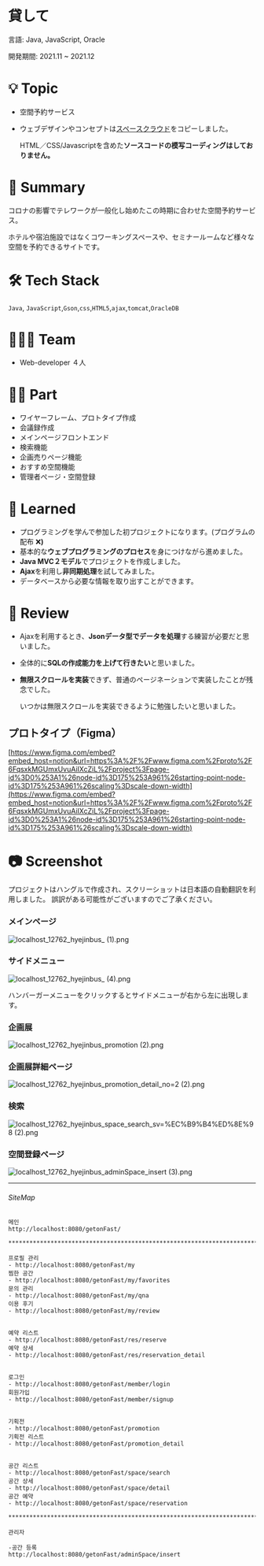 # 貸して

言語: Java, JavaScript, Oracle

開発期間: 2021.11 ~ 2021.12

# 💡 Topic

- 空間予約サービス
- ウェブデザインやコンセプトは[スペースクラウド](https://www.spacecloud.kr/)をコピーしました。
    
    HTML／CSS/Javascriptを含めた**ソースコードの模写コーディングはしておりません。**
    

# 📝 Summary

コロナの影響でテレワークが一般化し始めたこの時期に合わせた空間予約サービス。

ホテルや宿泊施設ではなくコワーキングスペースや、セミナールームなど様々な空間を予約できるサイトです。

# 🛠 Tech Stack

`Java`, `JavaScript`,`Gson`,`css`,`HTML5`,`ajax`,`tomcat`,`OracleDB`

# 🧑🏻‍💻 Team

- Web-developer ４人

# 🤚🏻 Part

- ワイヤーフレーム、プロトタイプ作成
- 会議録作成
- メインページフロントエンド
- 検索機能
- 企画売りページ機能
- おすすめ空間機能
- 管理者ぺージ・空間登録

# 🤔 Learned

- プログラミングを学んで参加した初プロジェクトになります。(プログラムの配布 ❌**)**
- 基本的な**ウェブプログラミングのプロセス**を身につけながら進めました。
- **Java MVC２モデル**でプロジェクトを作成しました。
- **Ajax**を利用し**非同期処理**を試してみました。
- データベースから必要な情報を取り出すことができます。

# 📑 Review

- Ajaxを利用するとき、**Jsonデータ型でデータを処理**する練習が必要だと思いました。
- 全体的に**SQLの作成能力を上げて行きたい**と思いました。
- **無限スクロールを実装**できず、普通のページネーションで実装したことが残念でした。
    
    いつかは無限スクロールを実装できるように勉強したいと思いました。
   

## プロトタイプ（Figma）

[https://www.figma.com/embed?embed_host=notion&url=https%3A%2F%2Fwww.figma.com%2Fproto%2F6FqsxkMGUmxUvuAiIXcZiL%2Fproject%3Fpage-id%3D0%253A1%26node-id%3D175%253A961%26starting-point-node-id%3D175%253A961%26scaling%3Dscale-down-width](https://www.figma.com/embed?embed_host=notion&url=https%3A%2F%2Fwww.figma.com%2Fproto%2F6FqsxkMGUmxUvuAiIXcZiL%2Fproject%3Fpage-id%3D0%253A1%26node-id%3D175%253A961%26starting-point-node-id%3D175%253A961%26scaling%3Dscale-down-width)

# 📷 Screenshot

プロジェクトはハングルで作成され、スクリーショットは日本語の自動翻訳を利用しました。 
誤訳がある可能性がございますのでご了承ください。

### **メインページ**

![localhost_12762_hyejinbus_ (1).png](%E8%B2%B8%E3%81%97%E3%81%A6%2042067/localhost_12762_hyejinbus__(1).png)

### **サイドメニュー**

![localhost_12762_hyejinbus_ (4).png](%E8%B2%B8%E3%81%97%E3%81%A6%2042067/localhost_12762_hyejinbus__(4).png)

ハンバーガーメニューをクリックするとサイドメニューが右から左に出現します。

### **企画展**

![localhost_12762_hyejinbus_promotion (2).png](%E8%B2%B8%E3%81%97%E3%81%A6%2042067/localhost_12762_hyejinbus_promotion_(2).png)

### **企画展詳細ページ**

![localhost_12762_hyejinbus_promotion_detail_no=2 (2).png](%E8%B2%B8%E3%81%97%E3%81%A6%2042067/localhost_12762_hyejinbus_promotion_detail_no2_(2).png)

### **検索**

![localhost_12762_hyejinbus_space_search_sv=%EC%B9%B4%ED%8E%98 (2).png](%E8%B2%B8%E3%81%97%E3%81%A6%2042067/localhost_12762_hyejinbus_space_search_svECB9B4ED8E98_(2).png)

### **空間登録ページ**

![localhost_12762_hyejinbus_adminSpace_insert (3).png](%E8%B2%B8%E3%81%97%E3%81%A6%2042067/localhost_12762_hyejinbus_adminSpace_insert_(3).png)

-----------
###### SiteMap
```
메인
http://localhost:8080/getonFast/        

***********************************************************************

프로필 관리
- http://localhost:8080/getonFast/my
찜한 공간
- http://localhost:8080/getonFast/my/favorites
문의 관리
- http://localhost:8080/getonFast/my/qna
이용 후기
- http://localhost:8080/getonFast/my/review


예약 리스트
- http://localhost:8080/getonFast/res/reserve
예약 상세
- http://localhost:8080/getonFast/res/reservation_detail


로그인
- http://localhost:8080/getonFast/member/login
회원가입
- http://localhost:8080/getonFast/member/signup


기획전
- http://localhost:8080/getonFast/promotion
기획전 리스트
- http://localhost:8080/getonFast/promotion_detail


공간 리스트
- http://localhost:8080/getonFast/space/search
공간 상세
- http://localhost:8080/getonFast/space/detail
공간 예약
- http://localhost:8080/getonFast/space/reservation

***********************************************************************

관리자 

-공간 등록 
http://localhost:8080/getonFast/adminSpace/insert

